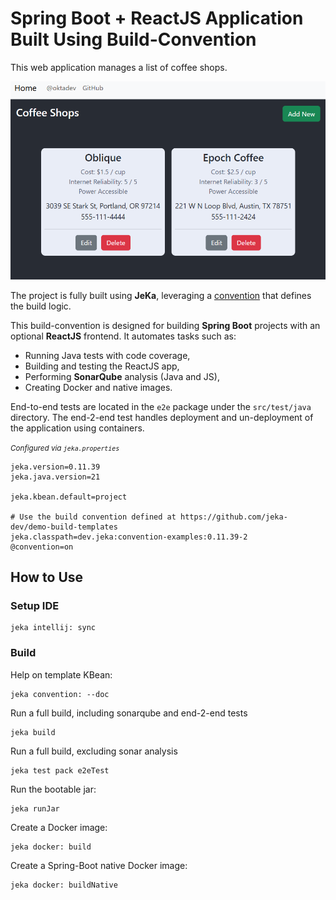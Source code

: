 # Spring Boot + ReactJS Application Built Using Build-Convention

This web application manages a list of coffee shops.

![Screenshot](screenshot.png)

The project is fully built using **JeKa**, leveraging a [convention](https://github.com/jeka-dev/demo-build-conventions/blob/master/jeka-src/dev/jeka/demo/conventions/springboot/reactjs/Convention.java) that defines the build logic.

This build-convention is designed for building **Spring Boot** projects with an optional **ReactJS** frontend. It automates tasks such as:

- Running Java tests with code coverage,
- Building and testing the ReactJS app,
- Performing **SonarQube** analysis (Java and JS),
- Creating Docker and native images.

End-to-end tests are located in the `e2e` package under the `src/test/java` directory. 
The end-2-end test handles deployment and un-deployment of the application using containers.

<small><i>Configured via <code>jeka.properties</code></i></small>
```properties
jeka.version=0.11.39
jeka.java.version=21

jeka.kbean.default=project

# Use the build convention defined at https://github.com/jeka-dev/demo-build-templates
jeka.classpath=dev.jeka:convention-examples:0.11.39-2
@convention=on
```

## How to Use

### Setup IDE
 
```shell
jeka intellij: sync
```

### Build

Help on template KBean:
```shell
jeka convention: --doc
```

Run a full build, including sonarqube and end-2-end tests
```shell
jeka build
```

Run a full build, excluding sonar analysis
```shell
jeka test pack e2eTest
```

Run the bootable jar:
```shell
jeka runJar
```

Create a Docker image:
```shell
jeka docker: build
```

Create a Spring-Boot native Docker image:
```shell
jeka docker: buildNative
```

